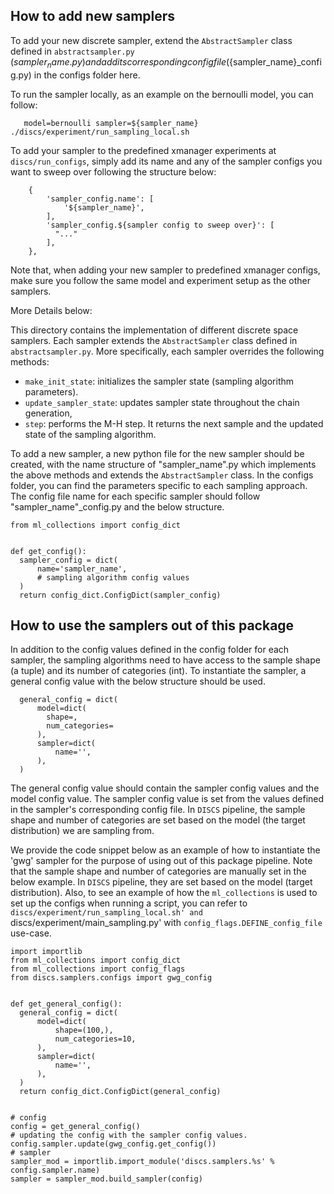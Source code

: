 

## How to add new samplers
To add your new discrete sampler, extend the `AbstractSampler` class defined in `abstractsampler.py` (${sampler_name}.py) and add its corresponding config file (${sampler_name}_config.py) in the configs folder here. 

To run the sampler locally, as an example on the bernoulli model, you can follow:
```
   model=bernoulli sampler=${sampler_name} ./discs/experiment/run_sampling_local.sh
```
To add your sampler to the predefined xmanager experiments at `discs/run_configs`, simply add its name and any of the sampler configs you want to sweep over following the structure below:
```
    {
        'sampler_config.name': [
            '${sampler_name}',
        ],
        'sampler_config.${sampler config to sweep over}': [
          "..."
        ],
    },
```
Note that, when adding your new sampler to predefined xmanager configs, make sure you follow the same model and experiment setup as the other samplers.

More Details below:

This directory contains the implementation of different discrete space samplers.
Each sampler extends the `AbstractSampler` class defined in `abstractsampler.py`.
More specifically, each sampler overrides the following methods:
* `make_init_state`: initializes the sampler state (sampling algorithm parameters).
* `update_sampler_state`: updates sampler state throughout the chain generation,
* `step`: performs the M-H step. It returns the next sample and the updated state of the sampling algorithm. 

To add a new sampler, a new python file for the new sampler should be created, with the name structure of "sampler_name".py which implements the above methods and extends the `AbstractSampler` class.
In the configs folder, you can find the parameters specific to each sampling approach.
The config file name for each specific sampler should follow "sampler_name"_config.py and the below structure.
```
from ml_collections import config_dict


def get_config():
  sampler_config = dict(
      name='sampler_name',
      # sampling algorithm config values
  )
  return config_dict.ConfigDict(sampler_config)
```


## How to use the samplers out of this package
In addition to the config values defined in the config folder for each sampler, the sampling algorithms need to have access to the sample shape (a tuple) and its number of categories (int).
To instantiate the sampler, a general config value with the below structure should be used.
```
  general_config = dict(
      model=dict(
        shape=,
        num_categories=
      ),
      sampler=dict(
          name='',
      ),
  )
```
The general config value should contain the sampler config values and the model config value.
The sampler config value is set from the values defined in the sampler's corresponding config file.
In `DISCS` pipeline, the sample shape and number of categories are set based on the model (the target distribution) we are sampling from.


We provide the code snippet below as an example of how to instantiate the 'gwg' sampler for the purpose of using out of this package pipeline.
Note that the sample shape and number of categories are manually set in the below example. In `DISCS` pipeline, they are set based on the model (target distribution).
Also, to see an example of how the `ml_collections` is used to set up the configs when running a script, you can refer to `discs/experiment/run_sampling_local.sh' and `discs/experiment/main_sampling.py' with `config_flags.DEFINE_config_file` use-case.
```
import importlib
from ml_collections import config_dict
from ml_collections import config_flags
from discs.samplers.configs import gwg_config


def get_general_config():
  general_config = dict(
      model=dict(
          shape=(100,),
          num_categories=10,
      ),
      sampler=dict(
          name='',
      ),
  )
  return config_dict.ConfigDict(general_config)


# config
config = get_general_config()
# updating the config with the sampler config values.
config.sampler.update(gwg_config.get_config())
# sampler
sampler_mod = importlib.import_module('discs.samplers.%s' % config.sampler.name)
sampler = sampler_mod.build_sampler(config)
```
